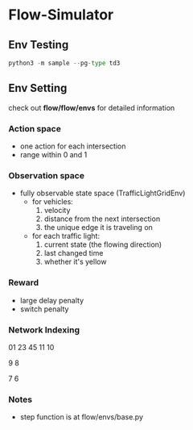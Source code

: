# Flow-Simulator

## Env Testing
```python
python3 -m sample --pg-type td3
```

## Env Setting
check out **flow/flow/envs** for detailed information
### Action space
  * one action for each intersection
  * range within 0 and 1

### Observation space
  * fully observable state space (TrafficLightGridEnv)
    * for vehicles:
      1. velocity
      2. distance from the next intersection
      3. the unique edge it is traveling on
    * for each traffic light:
      1. current state (the flowing direction)
      2. last changed time
      3. whether it's yellow

### Reward
  * large delay penalty
  * switch penalty


### Network Indexing

   01 23 45
11
10

9
8
 
7
6

### Notes
  * step function is at flow/envs/base.py
